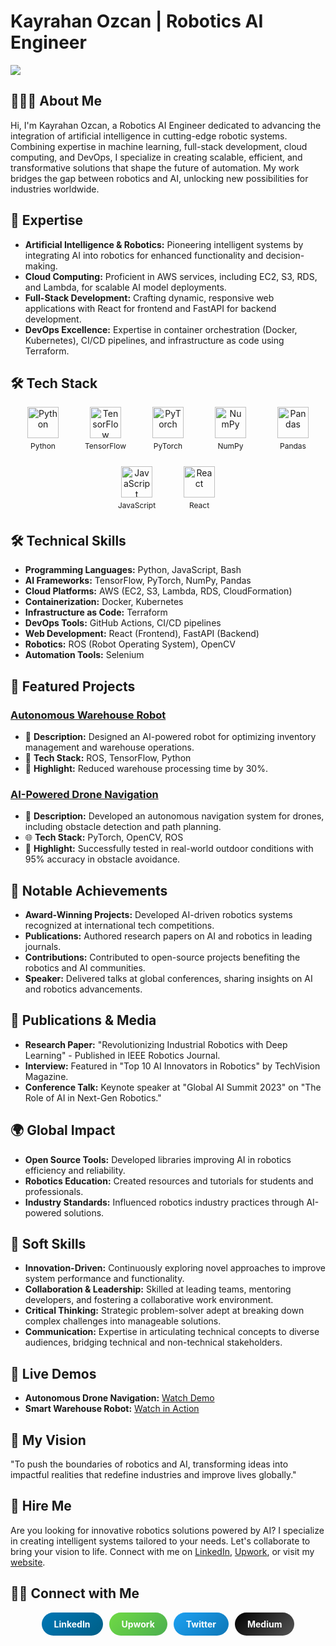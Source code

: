 # Kayrahan Ozcan | Robotics AI Engineer
![](assets/header.png)
## 👨🏻‍💻 About Me

Hi, I'm Kayrahan Ozcan, a Robotics AI Engineer dedicated to advancing the integration of artificial intelligence in cutting-edge robotic systems. Combining expertise in machine learning, full-stack development, cloud computing, and DevOps, I specialize in creating scalable, efficient, and transformative solutions that shape the future of automation. My work bridges the gap between robotics and AI, unlocking new possibilities for industries worldwide.

## 🤖 Expertise

* **Artificial Intelligence & Robotics:** Pioneering intelligent systems by integrating AI into robotics for enhanced functionality and decision-making.
* **Cloud Computing:** Proficient in AWS services, including EC2, S3, RDS, and Lambda, for scalable AI model deployments.
* **Full-Stack Development:** Crafting dynamic, responsive web applications with React for frontend and FastAPI for backend development.
* **DevOps Excellence:** Expertise in container orchestration (Docker, Kubernetes), CI/CD pipelines, and infrastructure as code using Terraform.
  
## 🛠 Tech Stack

<div style="
  display: flex; 
  flex-wrap: wrap; 
  justify-content: center; 
  gap: 20px; 
  text-align: center;
">
  <div style="
    display: flex; 
    flex-direction: column; 
    align-items: center; 
    width: 80px;
  ">
    <img width="50px" height="50px" src="https://cdn.jsdelivr.net/gh/devicons/devicon/icons/python/python-original.svg" alt="Python">
    <p style="margin: 5px 0; font-size: 12px;">Python</p>
  </div>
  
  <div style="
    display: flex; 
    flex-direction: column; 
    align-items: center; 
    width: 80px;
  ">
    <img width="50px" height="50px" src="https://cdn.jsdelivr.net/gh/devicons/devicon/icons/tensorflow/tensorflow-original.svg" alt="TensorFlow">
    <p style="margin: 5px 0; font-size: 12px;">TensorFlow</p>
  </div>
  
  <div style="
    display: flex; 
    flex-direction: column; 
    align-items: center; 
    width: 80px;
  ">
    <img width="50px" height="50px" src="https://cdn.jsdelivr.net/gh/devicons/devicon/icons/pytorch/pytorch-original.svg" alt="PyTorch">
    <p style="margin: 5px 0; font-size: 12px;">PyTorch</p>
  </div>
  
  <div style="
    display: flex; 
    flex-direction: column; 
    align-items: center; 
    width: 80px;
  ">
    <img width="50px" height="50px" src="https://cdn.jsdelivr.net/gh/devicons/devicon/icons/numpy/numpy-original.svg" alt="NumPy">
    <p style="margin: 5px 0; font-size: 12px;">NumPy</p>
  </div>
  
  <div style="
    display: flex; 
    flex-direction: column; 
    align-items: center; 
    width: 80px;
  ">
    <img width="50px" height="50px" src="https://cdn.jsdelivr.net/gh/devicons/devicon/icons/pandas/pandas-original.svg" alt="Pandas">
    <p style="margin: 5px 0; font-size: 12px;">Pandas</p>
  </div>
  
  <div style="
    display: flex; 
    flex-direction: column; 
    align-items: center; 
    width: 80px;
  ">
    <img width="50px" height="50px" src="https://cdn.jsdelivr.net/gh/devicons/devicon/icons/javascript/javascript-original.svg" alt="JavaScript">
    <p style="margin: 5px 0; font-size: 12px;">JavaScript</p>
  </div>
  
  <div style="
    display: flex; 
    flex-direction: column; 
    align-items: center; 
    width: 80px;
  ">
    <img width="50px" height="50px" src="https://cdn.jsdelivr.net/gh/devicons/devicon/icons/react/react-original.svg" alt="React">
    <p style="margin: 5px 0; font-size: 12px;">React</p>
  </div>
</div>




## 🛠 Technical Skills

* **Programming Languages:** Python, JavaScript, Bash
* **AI Frameworks:** TensorFlow, PyTorch, NumPy, Pandas
* **Cloud Platforms:** AWS (EC2, S3, Lambda, RDS, CloudFormation)
* **Containerization:** Docker, Kubernetes
* **Infrastructure as Code:** Terraform
* **DevOps Tools:** GitHub Actions, CI/CD pipelines
* **Web Development:** React (Frontend), FastAPI (Backend)
* **Robotics:** ROS (Robot Operating System), OpenCV
* **Automation Tools:** Selenium

## 🚀 Featured Projects

### [Autonomous Warehouse Robot](https://github.com/kayrahanozcan/warehouse-robot)
- 🧠 **Description:** Designed an AI-powered robot for optimizing inventory management and warehouse operations.
- 📂 **Tech Stack:** ROS, TensorFlow, Python
- 🌟 **Highlight:** Reduced warehouse processing time by 30%.

### [AI-Powered Drone Navigation](https://github.com/kayrahanozcan/drone-navigation)
- 🚀 **Description:** Developed an autonomous navigation system for drones, including obstacle detection and path planning.
- 🌐 **Tech Stack:** PyTorch, OpenCV, ROS
- 🌟 **Highlight:** Successfully tested in real-world outdoor conditions with 95% accuracy in obstacle avoidance.

## 🌟 Notable Achievements

* **Award-Winning Projects:** Developed AI-driven robotics systems recognized at international tech competitions.
* **Publications:** Authored research papers on AI and robotics in leading journals.
* **Contributions:** Contributed to open-source projects benefiting the robotics and AI communities.
* **Speaker:** Delivered talks at global conferences, sharing insights on AI and robotics advancements.

## 📝 Publications & Media

- **Research Paper:** "Revolutionizing Industrial Robotics with Deep Learning" - Published in IEEE Robotics Journal.
- **Interview:** Featured in "Top 10 AI Innovators in Robotics" by TechVision Magazine.
- **Conference Talk:** Keynote speaker at "Global AI Summit 2023" on "The Role of AI in Next-Gen Robotics."

## 🌍 Global Impact

- **Open Source Tools:** Developed libraries improving AI in robotics efficiency and reliability.
- **Robotics Education:** Created resources and tutorials for students and professionals.
- **Industry Standards:** Influenced robotics industry practices through AI-powered solutions.

## 🤝 Soft Skills

* **Innovation-Driven:** Continuously exploring novel approaches to improve system performance and functionality.
* **Collaboration & Leadership:** Skilled at leading teams, mentoring developers, and fostering a collaborative work environment.
* **Critical Thinking:** Strategic problem-solver adept at breaking down complex challenges into manageable solutions.
* **Communication:** Expertise in articulating technical concepts to diverse audiences, bridging technical and non-technical stakeholders.

## 🎥 Live Demos

- **Autonomous Drone Navigation:** [Watch Demo](https://www.youtube.com/watch?v=dronedemo)
- **Smart Warehouse Robot:** [Watch in Action](https://www.youtube.com/watch?v=robotdemo)

## 🧠 My Vision

"To push the boundaries of robotics and AI, transforming ideas into impactful realities that redefine industries and improve lives globally."

## 💼 Hire Me

Are you looking for innovative robotics solutions powered by AI? I specialize in creating intelligent systems tailored to your needs. Let's collaborate to bring your vision to life. Connect with me on [LinkedIn](https://www.linkedin.com/in/kayrahanozcan/), [Upwork](https://www.upwork.com/freelancers/kayrahanozcan), or visit my [website](https://kayrahanozcan.com).

## 🤝🏻 Connect with Me

<p align="center" style="display: flex; flex-wrap: wrap; justify-content: center; gap: 10px;">
  <a href="https://www.linkedin.com/in/kayrahanozcan/" target="_blank" style="text-decoration: none; border-radius: 25px; padding: 10px 20px; background: linear-gradient(135deg, #0077B5, #005f87); color: white; font-weight: bold;">LinkedIn</a>
  <a href="https://www.upwork.com/freelancers/kayrahanozcan" target="_blank" style="text-decoration: none; border-radius: 25px; padding: 10px 20px; background: linear-gradient(135deg, #6fda44, #4caf50); color: white; font-weight: bold;">Upwork</a>
  <a href="https://twitter.com/kayrahanozcan" target="_blank" style="text-decoration: none; border-radius: 25px; padding: 10px 20px; background: linear-gradient(135deg, #1DA1F2, #0e77b7); color: white; font-weight: bold;">Twitter</a>
  <a href="https://medium.com/@kayrahanozcan" target="_blank" style="text-decoration: none; border-radius: 25px; padding: 10px 20px; background: linear-gradient(135deg, #000000, #555555); color: white; font-weight: bold;">Medium</a>
</p>
